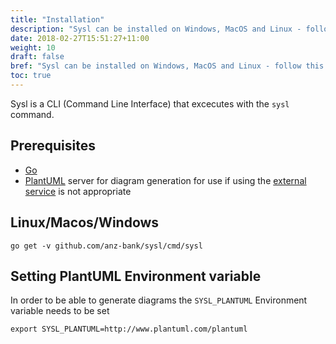 ```yaml
---
title: "Installation"
description: "Sysl can be installed on Windows, MacOS and Linux - follow this guide."
date: 2018-02-27T15:51:27+11:00
weight: 10
draft: false
bref: "Sysl can be installed on Windows, MacOS and Linux - follow this guide"
toc: true
---
```

Sysl is a CLI (Command Line Interface) that excecutes with the `sysl` command. 

Prerequisites
-----------
- [Go](https://golang.org)
- [PlantUML](https://hub.docker.com/r/plantuml/plantuml-server/) server for diagram generation for use if using the [external service](http://www.plantuml.com/plantuml/) is not appropriate 

Linux/Macos/Windows
-----------
`go get -v github.com/anz-bank/sysl/cmd/sysl`

Setting PlantUML Environment variable
-----------
In order to be able to generate diagrams the `SYSL_PLANTUML` Environment variable needs to be set

`export SYSL_PLANTUML=http://www.plantuml.com/plantuml`
